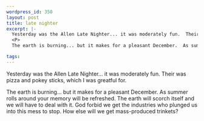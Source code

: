 ```yaml
--- 
wordpress_id: 350
layout: post
title: late nighter
excerpt: |-
  Yesterday was the Allen Late Nighter... it was moderately fun.  Their was pizza and pokey sticks, which I was greatful for.
  <P>
  The earth is burning... but it makes for a pleasant December.  As summer rolls around your memory will be refreshed.  The earth will scorch itself and we will have to deal with it.  God forbid we get the industries who plunged us into this mess to stop.  How else will we get mass-produced trinkets?

tags: 
---
```


Yesterday was the Allen Late Nighter... it was moderately fun.  Their was pizza and pokey sticks, which I was greatful for.
<P>
The earth is burning... but it makes for a pleasant December.  As summer rolls around your memory will be refreshed.  The earth will scorch itself and we will have to deal with it.  God forbid we get the industries who plunged us into this mess to stop.  How else will we get mass-produced trinkets?

